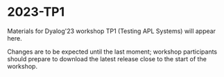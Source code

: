 # 2023-TP1
Materials for Dyalog'23 workshop TP1 (Testing APL Systems) will appear here. 

Changes are to be expected until the last moment; workshop participants should prepare to download the latest release close to the start of the workshop.
